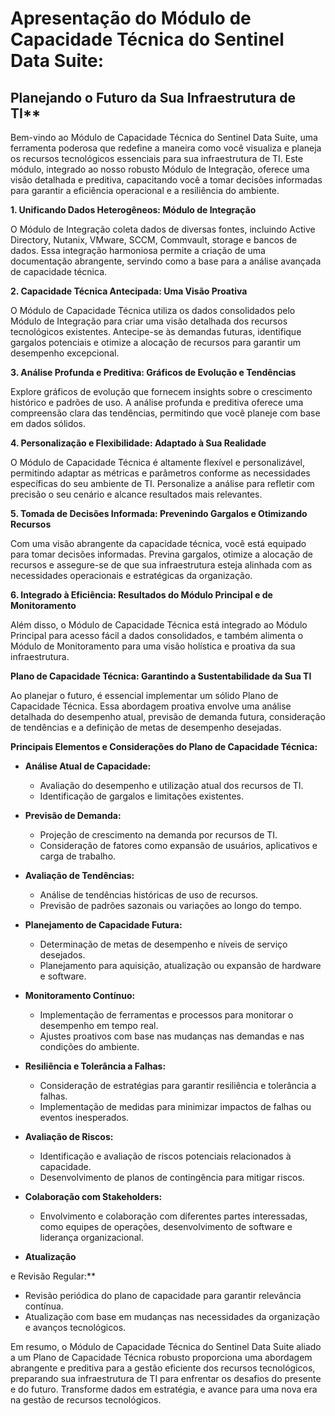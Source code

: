 # Apresentação do Módulo de Capacidade Técnica do Sentinel Data Suite:
## Planejando o Futuro da Sua Infraestrutura de TI**

Bem-vindo ao Módulo de Capacidade Técnica do Sentinel Data Suite, uma ferramenta poderosa que redefine a maneira como você visualiza e planeja os recursos tecnológicos essenciais para sua infraestrutura de TI. Este módulo, integrado ao nosso robusto Módulo de Integração, oferece uma visão detalhada e preditiva, capacitando você a tomar decisões informadas para garantir a eficiência operacional e a resiliência do ambiente.

**1. Unificando Dados Heterogêneos: Módulo de Integração**

O Módulo de Integração coleta dados de diversas fontes, incluindo Active Directory, Nutanix, VMware, SCCM, Commvault, storage e bancos de dados. Essa integração harmoniosa permite a criação de uma documentação abrangente, servindo como a base para a análise avançada de capacidade técnica.

**2. Capacidade Técnica Antecipada: Uma Visão Proativa**

O Módulo de Capacidade Técnica utiliza os dados consolidados pelo Módulo de Integração para criar uma visão detalhada dos recursos tecnológicos existentes. Antecipe-se às demandas futuras, identifique gargalos potenciais e otimize a alocação de recursos para garantir um desempenho excepcional.

**3. Análise Profunda e Preditiva: Gráficos de Evolução e Tendências**

Explore gráficos de evolução que fornecem insights sobre o crescimento histórico e padrões de uso. A análise profunda e preditiva oferece uma compreensão clara das tendências, permitindo que você planeje com base em dados sólidos.

**4. Personalização e Flexibilidade: Adaptado à Sua Realidade**

O Módulo de Capacidade Técnica é altamente flexível e personalizável, permitindo adaptar as métricas e parâmetros conforme as necessidades específicas do seu ambiente de TI. Personalize a análise para refletir com precisão o seu cenário e alcance resultados mais relevantes.

**5. Tomada de Decisões Informada: Prevenindo Gargalos e Otimizando Recursos**

Com uma visão abrangente da capacidade técnica, você está equipado para tomar decisões informadas. Previna gargalos, otimize a alocação de recursos e assegure-se de que sua infraestrutura esteja alinhada com as necessidades operacionais e estratégicas da organização.

**6. Integrado à Eficiência: Resultados do Módulo Principal e de Monitoramento**

Além disso, o Módulo de Capacidade Técnica está integrado ao Módulo Principal para acesso fácil a dados consolidados, e também alimenta o Módulo de Monitoramento para uma visão holística e proativa da sua infraestrutura.

**Plano de Capacidade Técnica: Garantindo a Sustentabilidade da Sua TI**

Ao planejar o futuro, é essencial implementar um sólido Plano de Capacidade Técnica. Essa abordagem proativa envolve uma análise detalhada do desempenho atual, previsão de demanda futura, consideração de tendências e a definição de metas de desempenho desejadas.

**Principais Elementos e Considerações do Plano de Capacidade Técnica:**

- **Análise Atual de Capacidade:**
  - Avaliação do desempenho e utilização atual dos recursos de TI.
  - Identificação de gargalos e limitações existentes.

- **Previsão de Demanda:**
  - Projeção de crescimento na demanda por recursos de TI.
  - Consideração de fatores como expansão de usuários, aplicativos e carga de trabalho.

- **Avaliação de Tendências:**
  - Análise de tendências históricas de uso de recursos.
  - Previsão de padrões sazonais ou variações ao longo do tempo.

- **Planejamento de Capacidade Futura:**
  - Determinação de metas de desempenho e níveis de serviço desejados.
  - Planejamento para aquisição, atualização ou expansão de hardware e software.

- **Monitoramento Contínuo:**
  - Implementação de ferramentas e processos para monitorar o desempenho em tempo real.
  - Ajustes proativos com base nas mudanças nas demandas e nas condições do ambiente.

- **Resiliência e Tolerância a Falhas:**
  - Consideração de estratégias para garantir resiliência e tolerância a falhas.
  - Implementação de medidas para minimizar impactos de falhas ou eventos inesperados.

- **Avaliação de Riscos:**
  - Identificação e avaliação de riscos potenciais relacionados à capacidade.
  - Desenvolvimento de planos de contingência para mitigar riscos.

- **Colaboração com Stakeholders:**
  - Envolvimento e colaboração com diferentes partes interessadas, como equipes de operações, desenvolvimento de software e liderança organizacional.

- **Atualização**

 e Revisão Regular:**
  - Revisão periódica do plano de capacidade para garantir relevância contínua.
  - Atualização com base em mudanças nas necessidades da organização e avanços tecnológicos.

Em resumo, o Módulo de Capacidade Técnica do Sentinel Data Suite aliado a um Plano de Capacidade Técnica robusto proporciona uma abordagem abrangente e preditiva para a gestão eficiente dos recursos tecnológicos, preparando sua infraestrutura de TI para enfrentar os desafios do presente e do futuro. Transforme dados em estratégia, e avance para uma nova era na gestão de recursos tecnológicos.